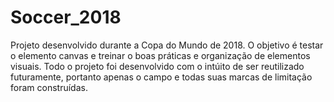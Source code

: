 # Soccer_2018
 Projeto desenvolvido durante a Copa do Mundo de 2018. O objetivo é testar o elemento canvas e treinar o boas práticas e organização de elementos visuais.
 Todo o projeto foi desenvolvido com o intúito de ser reutilizado futuramente, portanto apenas o campo e todas suas marcas de limitação foram construídas.
